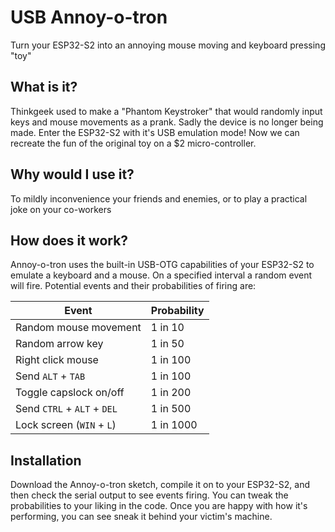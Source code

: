 # USB Annoy-o-tron

Turn your ESP32-S2 into an annoying mouse moving and keyboard pressing "toy"

## What is it?

Thinkgeek used to make a "Phantom Keystroker" that would randomly input
keys and mouse movements as a prank. Sadly the device is no longer being made.
Enter the ESP32-S2 with it's USB emulation mode! Now we can recreate the fun
of the original toy on a $2 micro-controller.

## Why would I use it?

To mildly inconvenience your friends and enemies, or to play a practical
joke on your co-workers

## How does it work?

Annoy-o-tron uses the built-in USB-OTG capabilities of your ESP32-S2 to
emulate a keyboard and a mouse. On a specified interval a random event
will fire. Potential events and their probabilities of firing are:

| Event                       | Probability |
| --------------------------- | ----------- |
| Random mouse movement       | 1 in 10     |
| Random arrow key            | 1 in 50     |
| Right click mouse           | 1 in 100    |
| Send `ALT` + `TAB`          | 1 in 100    |
| Toggle capslock on/off      | 1 in 200    |
| Send `CTRL` + `ALT` + `DEL` | 1 in 500    |
| Lock screen (`WIN` + `L`)   | 1 in 1000   |

## Installation

Download the Annoy-o-tron sketch, compile it on to your ESP32-S2, and then
check the serial output to see events firing. You can tweak the probabilities
to your liking in the code. Once you are happy with how it's performing,
you can see sneak it behind your victim's machine.
